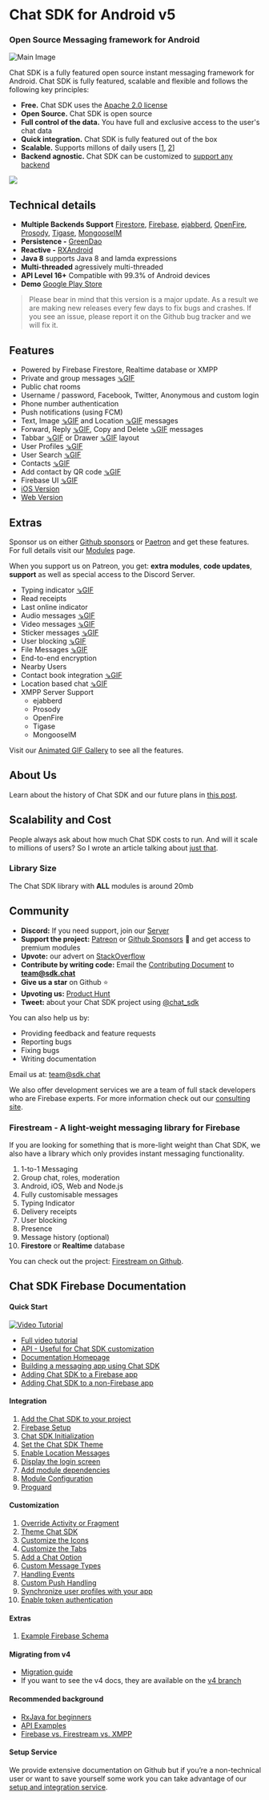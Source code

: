 # Chat SDK for Android v5
### Open Source Messaging framework for Android

![Main Image](https://media.giphy.com/media/L05Bq9WHSP3PUH6uTF/giphy.gif)

Chat SDK is a fully featured open source instant messaging framework for Android. Chat SDK is fully featured, scalable and flexible and follows the following key principles:

- **Free.** Chat SDK uses the [Apache 2.0 license](https://www.apache.org/licenses/LICENSE-2.0)
- **Open Source.** Chat SDK is open source
- **Full control of the data.** You have full and exclusive access to the user's chat data
- **Quick integration.** Chat SDK is fully featured out of the box
- **Scalable.** Supports millons of daily users [[1](https://firebase.google.com/docs/database/usage/limits), [2](https://blog.process-one.net/ejabberd-massive-scalability-1node-2-million-concurrent-users/)]
- **Backend agnostic.** Chat SDK can be customized to [support any backend](https://hackmd.io/@dyR2Vn0UTFaO8tZjyiJyHw/SJUgMoJTU) 

[![](https://raw.githubusercontent.com/chat-sdk/chat-sdk-android/master/graphics/chat-sdk-play.png)](https://play.google.com/store/apps/details?id=sdk.chat.live)

## Technical details

- **Multiple Backends Support** [Firestore](https://firebase.google.com/), [Firebase](https://firebase.google.com/), [ejabberd](https://www.ejabberd.im/), [OpenFire](https://www.igniterealtime.org/projects/openfire/), [Prosody](https://prosody.im/), [Tigase](https://tigase.net/), [MongooseIM](https://mongooseim.readthedocs.io/en/latest/)
- **Persistence -** [GreenDao](http://greenrobot.org/greendao/)
- **Reactive -** [RXAndroid](https://github.com/ReactiveX/RxAndroid)
- **Java 8** supports Java 8 and lamda expressions
- **Multi-threaded** agressively multi-threaded
- **API Level 16+** Compatible with 99.3% of Android devices
- **Demo** [Google Play Store](https://play.google.com/store/apps/details?id=sdk.chat.live)

> Please bear in mind that this version is a major update. As a result we are making new releases every few days to fix bugs and crashes. If you see an issue, please report it on the Github bug tracker and we will fix it. 

## Features

- Powered by Firebase Firestore, Realtime database or XMPP
- Private and group messages [⇘GIF](https://giphy.com/gifs/chat-sdk-group-chat-l10OaBC7ce7zaJKvDe)
- Public chat rooms
- Username / password, Facebook, Twitter, Anonymous and custom login
- Phone number authentication
- Push notifications (using FCM)
- Text, Image [⇘GIF](https://giphy.com/gifs/chat-sdk-image-message-MXLfUgTh3LFjVzC1BV) and Location [⇘GIF](https://giphy.com/gifs/chat-sdk-location-message-gM0wVTbTnG0H8JQuBS) messages
- Forward, Reply [⇘GIF](https://giphy.com/gifs/hQpGyo24gxYFqLPj2E), Copy and Delete [⇘GIF](https://giphy.com/gifs/iD616avkpifElZ6IRl) messages
- Tabbar [⇘GIF](https://giphy.com/gifs/chat-sdk-tabbar-ln715cYWiX9yYVEkCm) or Drawer [⇘GIF](https://giphy.com/gifs/eNRDygZZ7q9n4Yqk3b) layout
- User Profiles [⇘GIF](https://giphy.com/gifs/profile-chat-sdk-UVZIcvzSjBy6ZrJq7E)
- User Search [⇘GIF](https://giphy.com/gifs/search-chat-sdk-ducLm14OeuX0pUzVEl)
- Contacts [⇘GIF](https://giphy.com/gifs/profile-chat-sdk-UVZIcvzSjBy6ZrJq7E)
- Add contact by QR code [⇘GIF](https://giphy.com/gifs/jOnq7hTrHMFEHJDbim)
- Firebase UI [⇘GIF](https://giphy.com/gifs/chat-sdk-firebase-ui-hrps78wBSz49QXbuv3)
- [iOS Version](https://github.com/chat-sdk/chat-sdk-ios)
- [Web Version](https://github.com/chat-sdk/chat-sdk-web)

## Extras

Sponsor us on either [Github sponsors](https://github.com/sponsors/chat-sdk) or [Paetron](https://www.patreon.com/chatsdk) and get these features. For full details visit our [Modules](https://chat-sdk.gitbook.io/chat-sdk/commercial/module-licensing) page.

When you support us on Patreon, you get: **extra modules**, **code updates**, **support** as well as special access to the Discord Server. 

- Typing indicator [⇘GIF](https://giphy.com/gifs/typing-chat-sdk-KxcLVS0IFrRtsM2OjR)
- Read receipts
- Last online indicator
- Audio messages [⇘GIF](https://giphy.com/gifs/hQPw2GZ7dXKlnW8gBb)
- Video messages [⇘GIF](https://giphy.com/gifs/chat-sdk-video-message-U72VXhWW9wIdMcRX4D)
- Sticker messages [⇘GIF](https://giphy.com/gifs/chat-sdk-LmlI3CJtrHhhTkVGAY)
- User blocking [⇘GIF](https://giphy.com/gifs/blocking-chat-sdk-SSiqIHMBddhbyt5US9)
- File Messages [⇘GIF](https://giphy.com/gifs/chat-sdk-file-message-ihAaHtT8POJElt47A7)
- End-to-end encryption
- Nearby Users
- Contact book integration [⇘GIF](https://giphy.com/gifs/TgbLHgDIwcuGX9SDuV)
- Location based chat [⇘GIF](https://giphy.com/gifs/chat-sdk-nearby-users-J5qXSwAhkjLx0Aqk4O)
- XMPP Server Support
	- ejabberd
	- Prosody
	- OpenFire
	- Tigase
	- MongooseIM

Visit our [Animated GIF Gallery](https://giphy.com/channel/chat-sdk) to see all the features.

## About Us

Learn about the history of Chat SDK and our future plans in [this post](https://chat-sdk.gitbook.io/chat-sdk/about-us/history-of-chat-sdk).

## Scalability and Cost

People always ask about how much Chat SDK costs to run. And will it scale to millions of users? So I wrote an article talking about [just that](https://chat-sdk.gitbook.io/chat-sdk/commercial/scalability-and-cost). 

### Library Size

The Chat SDK library with **ALL** modules is around 20mb

## Community

+ **Discord:** If you need support, join our [Server](https://discord.gg/abT5BM4)
+ **Support the project:** [Patreon](https://www.patreon.com/chatsdk) or [Github Sponsors](https://github.com/sponsors/chat-sdk) 🙏 and get access to premium modules
+ **Upvote:** our advert on [StackOverflow](https://meta.stackoverflow.com/questions/394409/open-source-advertising-1h-2020/396154#396154)
+ **Contribute by writing code:** Email the [Contributing
Document](https://github.com/chat-sdk/chat-sdk-ios/blob/master/CONTRIBUTING.md) to [**team@sdk.chat**](mailto:team@sdk.chat)
+ **Give us a star** on Github ⭐
+ **Upvoting us:** [Product Hunt](https://www.producthunt.com/posts/chat-sdk)
+ **Tweet:** about your Chat SDK project using [@chat_sdk](https://mobile.twitter.com/chat_sdk) 

You can also help us by:

+ Providing feedback and feature requests
+ Reporting bugs
+ Fixing bugs
+ Writing documentation

Email us at: [team@sdk.chat](mailto:team@sdk.chat)

We also offer development services we are a team of full stack developers who are Firebase experts.
For more information check out our [consulting site](https://chat-sdk.github.io/hire-us/). 

### Firestream - A light-weight messaging library for Firebase

If you are looking for something that is more-light weight than Chat SDK, we also have a library which only provides instant messaging functionality. 

1. 1-to-1 Messaging
2. Group chat, roles, moderation
3. Android, iOS, Web and Node.js
2. Fully customisable messages
3. Typing Indicator
4. Delivery receipts
5. User blocking
6. Presence
7. Message history (optional)
7. **Firestore** or **Realtime** database

You can check out the project: [Firestream on Github](https://github.com/chat-sdk/firestream-android). 

## Chat SDK Firebase Documentation


#### Quick Start

[![Video Tutorial](https://img.youtube.com/vi/ZzfSd3hc3xw/0.jpg)](https://www.youtube.com/watch?v=ZzfSd3hc3xw)

- [Full video tutorial](https://www.youtube.com/watch?v=ZzfSd3hc3xw)
- [API - Useful for Chat SDK customization](https://chat-sdk.gitbook.io/chat-sdk/guides/api-cheatsheet)
- [Documentation Homepage](https://chat-sdk.gitbook.io/chat-sdk/)
- [Building a messaging app using Chat SDK](https://chat-sdk.gitbook.io/android/getting-started/chat-sdk-quickstart)
- [Adding Chat SDK to a Firebase app](https://chat-sdk.gitbook.io/android/getting-started/getting-started)
- [Adding Chat SDK to a non-Firebase app](https://chat-sdk.gitbook.io/android/getting-started/add-the-chat-sdk-to-a-non-firebase-app)

#### Integration

1. [Add the Chat SDK to your project](https://chat-sdk.gitbook.io/android/setup/add-chat-sdk-to-your-project)
2. [Firebase Setup](https://chat-sdk.gitbook.io/android/setup/untitled)
3. [Chat SDK Initialization](https://chat-sdk.gitbook.io/android/setup/chat-sdk-initialization)
4. [Set the Chat SDK Theme](https://chat-sdk.gitbook.io/android/setup/set-the-chat-sdk-theme)
5. [Enable Location Messages](https://chat-sdk.gitbook.io/android/setup/enable-location-messages)
6. [Display the login screen](https://chat-sdk.gitbook.io/android/setup/authentication-screen)
7. [Add module dependencies](https://chat-sdk.gitbook.io/android/setup/add-additional-modules)
8. [Module Configuration](https://chat-sdk.gitbook.io/android/setup/module-configuration)
9. [Proguard](https://chat-sdk.gitbook.io/android/setup/proguard)

#### Customization

1. [Override Activity or Fragment](https://chat-sdk.gitbook.io/android/api/overriding-activities-and-fragments)
2. [Theme Chat SDK](https://chat-sdk.gitbook.io/android/api/theming)
3. [Customize the Icons](https://chat-sdk.gitbook.io/android/api/customizing-the-icons)
4. [Customize the Tabs](https://chat-sdk.gitbook.io/android/api/tab-customization)
5. [Add a Chat Option](https://chat-sdk.gitbook.io/android/api/add-a-chat-option)
6. [Custom Message Types](https://chat-sdk.gitbook.io/android/api/message-customization)
7. [Handling Events](https://chat-sdk.gitbook.io/android/api/events)
8. [Custom Push Handling](https://chat-sdk.gitbook.io/android/api/overriding-the-push-notification-handler)
8. [Synchronize user profiles with your app](https://chat-sdk.gitbook.io/android/api/integrating-chat-sdk-user-profiles-with-your-app)
9. [Enable token authentication](https://chat-sdk.gitbook.io/android/api/custom-token-authentication)

#### Extras

1. [Example Firebase Schema](https://chat-sdk.gitbook.io/android/api/firebase-schema)

#### Migrating from v4

- [Migration guide](https://chat-sdk.gitbook.io/android/chat-sdk-v4/updating-from-v4-to-v5)
- If you want to see the v4 docs, they are available on the [v4 branch](https://github.com/chat-sdk/chat-sdk-android/tree/v4)

<!--
#### Customization

- Chat SDK Configuration 
- UI Customization
- Using Chat SDK UI components
- Customizing Chat SDK UI Components
- Custom Authentication using token
- Chat SDK API

-->

#### Recommended background

- [RxJava for beginners](https://medium.com/@factoryhr/understanding-java-rxjava-for-beginners-5eacb8de12ca)
- [API Examples](https://github.com/chat-sdk/chat-sdk-android/tree/master/chat-sdk-demo/src/main/java/sdk/chat/demo/examples/api)
- [Firebase vs. Firestream vs. XMPP](https://chat-sdk.gitbook.io/chat-sdk/commercial/firebase-vs.-firestream-vs.-xmpp)

#### Setup Service

We provide extensive documentation on Github but if you’re a non-technical user or want to save yourself some work you can take advantage of our [setup and integration service](http://chatsdk.co/downloads/chat-sdk-setup-service/).
